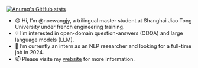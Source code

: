 [![Anurag's GitHub stats](https://github-readme-stats.vercel.app/api?username=noewangjy)](https://github.com/anuraghazra/github-readme-stats)

- 😄 Hi, I’m @noewangjy, a trilingual master student at Shanghai Jiao Tong University under french engineering training.
- 💡 I’m interested in open-domain question-answers (ODQA) and large language models (LLM).
- 💼 I’m currently an intern as an NLP researcher and looking for a full-time job in 2024.
- 📫 Please visite my [website](https://website.noewang.top) for more information.


<!---
noewangjy/noewangjy is a ✨ special ✨ repository because its `README.md` (this file) appears on your GitHub profile.
You can click the Preview link to take a look at your changes.
--->
